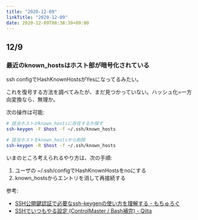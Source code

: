 ```yaml
---
title: "2020-12-09"
linkTitle: "2020-12-09"
date: 2020-12-09T08:38:39+09:00
---
```


## 12/9
### 最近のknown_hostsはホスト部が暗号化されている

ssh configでHashKnownHostsがYesになってるみたい。

これを復号する方法を調べてみたが、まだ見つかっていない。ハッシュ化=一方向変換なら、無理か。

次の操作は可能:

```sh
# 該当ホストがknown_hostsに存在するか探す
ssh-keygen -F $host -f ~/.ssh/known_hosts

# 該当ホストをknown_hostsから削除
ssh-keygen -R $host -f ~/.ssh/known_hosts
```

いまのところ考えられるやり方は、次の手順:

1. ユーザの ~/.ssh/configでHashKnownHostsをnoにする
1. known_hostsからエントリを消して再接続する

参考:

- [SSH公開鍵認証で必要なssh-keygenの使い方を理解する - もちゅろぐ](https://blog.mothule.com/tools/ssh/tools-ssh-keygen-basic)
- [SSHでいつもやる設定 (ControlMaster / Bash補完) - Qiita](https://qiita.com/kamijin_fanta/items/323c14facdf87d723b01)
